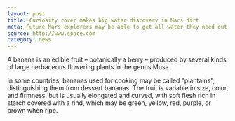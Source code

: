 ```yaml
---
layout: post
title: Curiosity rover makes big water discovery in Mars dirt
meta: Future Mars explorers may be able to get all water they need out of the
source: http://www.space.com
category: news
---
```

A banana is an edible fruit – botanically a berry – produced by several kinds
of large herbaceous flowering plants in the genus Musa.

In some countries, bananas used for cooking may be called "plantains",
distinguishing them from dessert bananas. The fruit is variable in size, color,
and firmness, but is usually elongated and curved, with soft flesh rich in
starch covered with a rind, which may be green, yellow, red, purple, or brown
when ripe.